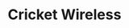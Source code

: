 ---
title: "Cricket Wireless"
url: /san-antonio/cricket-wireless-wurzbach-road/
shop: mobile phone
---